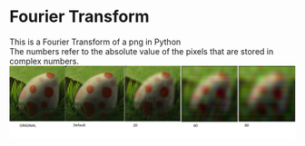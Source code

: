 # Fourier Transform
This is a Fourier Transform of a png in Python <br>
The numbers refer to the absolute value of the pixels that are stored in complex numbers. <br>
<img src="Fouriertransform.png"/>
